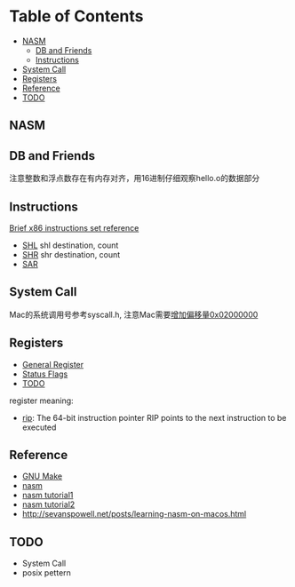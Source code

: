 
Table of Contents
=================

* [NASM](#nasm)
  * [DB and Friends](#db-and-friends)
  * [Instructions](#instructions)
* [System Call](#system-call)
* [Registers](#registers)
* [Reference](#reference)
* [TODO](#todo)

NASM
----

DB and Friends
--------------

注意整数和浮点数存在有内存对齐，用16进制仔细观察hello.o的数据部分

Instructions
------------

[Brief x86 instructions set reference](http://www.c-jump.com/CIS77/reference/ISA/index.html)

* [SHL](http://www.c-jump.com/CIS77/ASM/Flags/F77_0140_shl_sal_instructions.htm) shl destination, count
* [SHR](http://www.c-jump.com/CIS77/ASM/Flags/F77_0150_shr_instruction.htm) shr destination, count
* [SAR](http://www.c-jump.com/CIS77/ASM/Flags/F77_0160_sar_instruction.htm)

System Call
-----------

Mac的系统调用号参考syscall.h, 注意Mac需要[增加偏移量0x02000000](https://opensource.apple.com/source/xnu/xnu-1699.26.8/osfmk/mach/i386/syscall_sw.h)

Registers
---------

* [General Register](https://wiki.cdot.senecacollege.ca/wiki/X86_64_Register_and_Instruction_Quick_Start)
* [Status Flags](https://en.wikipedia.org/wiki/Status_register)
* [TODO](https://wiki.cdot.senecacollege.ca/wiki/Category:Assembly_Language)

register meaning:

* [rip](https://software.intel.com/en-us/articles/introduction-to-x64-assembly): The 64-bit instruction pointer RIP points to the next instruction to be executed

Reference
---------

* [GNU Make](https://www.gnu.org/software/make/manual/html_node/index.html)
* [nasm](https://www.nasm.us)
* [nasm tutorial1](https://cs.lmu.edu/~ray/notes/nasmtutorial/)
* [nasm tutorial2](https://asmtutor.com)
* http://sevanspowell.net/posts/learning-nasm-on-macos.html

TODO
----

* System Call
* posix pettern
